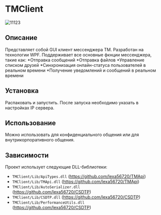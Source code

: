 # TMClient
![11123](https://github.com/lexa56720/TMClient/assets/84237338/014a9c9b-f338-4aba-a98d-b42353201f0c)
## Описание
Представляет собой GUI клиент мессенджера TM. Разработан на технологии WPF. Поддерживает все основные фкнции мессенджера, такие как:
*Отправка сообщений
*Отправка файлов
*Управление списком друзей
*Синхронизация онлайн-статуса пользователей в реальном времени
*Получение уведомлений и сообщений в реальном времени

## Установка
Распаковать и запустить. После запуска необходимо указать в настройках IP сервера.

## Использование
Можно использовать для конфиденциального общения или для внутрикорпоративного общения.

## Зависимости
Проект использует следующие DLL-библиотеки:

- `TMClient/Lib/ApiTypes.dll` (https://github.com/lexa56720/TMApi)
- `TMClient/Lib/TMApi.dll` (https://github.com/lexa56720/TMApi)
- `TMClient/Lib/AutoSerializer.dll` (https://github.com/lexa56720/CSDTP)
- `TMClient/Lib/CSDTP.dll` (https://github.com/lexa56720/CSDTP)
- `TMClient/Lib/PerformanceUtils.dll` (https://github.com/lexa56720/CSDTP)
